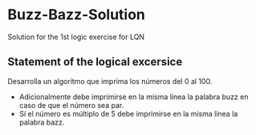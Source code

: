# Buzz-Bazz-Solution
Solution for the 1st logic exercise for LQN

## Statement of the logical excersice

Desarrolla un algoritmo que imprima los números del 0 al 100. 
- Adicionalmente debe imprimirse en la misma línea la palabra buzz en caso de que el número sea par. 
- Sí el número es múltiplo de 5 debe imprimirse en la misma línea la palabra bazz.
